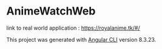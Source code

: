 # AnimeWatchWeb

link to real world application : https://royalanime.tk/#/

This project was generated with [Angular CLI](https://github.com/angular/angular-cli) version 8.3.23.

